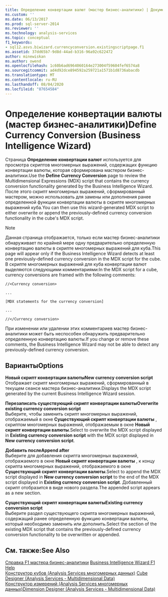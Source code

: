 ```yaml
---
title: Определение конвертации валют (мастер бизнес-аналитики) | Документация Майкрософт
ms.custom: ''
ms.date: 06/13/2017
ms.prod: sql-server-2014
ms.reviewer: ''
ms.technology: analysis-services
ms.topic: conceptual
f1_keywords:
- sql12.asvs.biwizard.currencyconversion.existingscriptpage.f1
ms.assetid: 37dd65b7-9d8d-44ad-b316-96a92c622472
author: minewiskan
ms.author: owend
ms.openlocfilehash: 1c60b6ad6964060164e273004f59604fef6574a8
ms.sourcegitcommit: ad4d92dce894592a259721a1571b1d8736abacdb
ms.translationtype: MT
ms.contentlocale: ru-RU
ms.lasthandoff: 08/04/2020
ms.locfileid: "87654584"
---
```

# <a name="define-currency-conversion-business-intelligence-wizard"></a><span data-ttu-id="ad066-102">Определение конвертации валюты (мастер бизнес-аналитики)</span><span class="sxs-lookup"><span data-stu-id="ad066-102">Define Currency Conversion (Business Intelligence Wizard)</span></span>
  <span data-ttu-id="ad066-103">Страница **Определение конвертации валют** используется для просмотра скриптов многомерных выражений, содержащих функцию конвертации валюты, которая сформирована мастером бизнес-аналитики.</span><span class="sxs-lookup"><span data-stu-id="ad066-103">Use the **Define Currency Conversion** page to review the Multidimensional Expressions (MDX) script that contains the currency conversion functionality generated by the Business Intelligence Wizard.</span></span> <span data-ttu-id="ad066-104">После этого скрипт многомерных выражений, сформированный мастером, можно использовать для замены или дополнения ранее определенной функции конвертации валюты в скрипте многомерных выражений куба.</span><span class="sxs-lookup"><span data-stu-id="ad066-104">You can then use this wizard-generated MDX script to either overwrite or append the previously-defined currency conversion functionality in the cube's MDX script.</span></span>  
  
> [!NOTE]  
>  <span data-ttu-id="ad066-105">Данная страница отображается, только если мастер бизнес-аналитики обнаруживает по крайней мере одну предварительно определенную конвертацию валюты в скрипте многомерных выражений для куба.</span><span class="sxs-lookup"><span data-stu-id="ad066-105">This page will appear only if the Business Intelligence Wizard detects at least one previously-defined currency conversion in the MDX script for the cube.</span></span> <span data-ttu-id="ad066-106">В скрипте многомерных выражений для куба конвертации валют выделяются следующими комментариями:</span><span class="sxs-lookup"><span data-stu-id="ad066-106">In the MDX script for a cube, currency conversions are framed with the following comments:</span></span>  
>   
>  `//<Currency conversion>`  
>   
>  `...`  
>   
>  `[MDX statements for the currency conversion]`  
>   
>  `...`  
>   
>  `//</Currency conversion>`  
>   
>  <span data-ttu-id="ad066-107">При изменении или удалении этих комментариев мастер бизнес-аналитики может быть неспособен обнаружить предварительно определенную конвертацию валюты.</span><span class="sxs-lookup"><span data-stu-id="ad066-107">If you change or remove these comments, the Business Intelligence Wizard may not be able to detect any previously-defined currency conversion.</span></span>  
  
## <a name="options"></a><span data-ttu-id="ad066-108">Варианты</span><span class="sxs-lookup"><span data-stu-id="ad066-108">Options</span></span>  
 <span data-ttu-id="ad066-109">**Новый скрипт конвертации валюты**</span><span class="sxs-lookup"><span data-stu-id="ad066-109">**New currency conversion script**</span></span>  
 <span data-ttu-id="ad066-110">Отображает скрипт многомерных выражений, сформированный в текущем сеансе мастера бизнес-аналитики.</span><span class="sxs-lookup"><span data-stu-id="ad066-110">Displays the MDX script generated by the current Business Intelligence Wizard session.</span></span>  
  
 <span data-ttu-id="ad066-111">**Перезаписать существующий скрипт конвертации валюты**</span><span class="sxs-lookup"><span data-stu-id="ad066-111">**Overwrite existing currency conversion script**</span></span>  
 <span data-ttu-id="ad066-112">Выберите, чтобы заменить скрипт многомерных выражений, отображаемый в окне **Существующий скрипт конвертации валюты** , скриптом многомерных выражений, отображаемым в окне **Новый скрипт конвертации валюты**.</span><span class="sxs-lookup"><span data-stu-id="ad066-112">Select to overwrite the MDX script displayed in **Existing currency conversion script** with the MDX script displayed in **New currency conversion script**.</span></span>  
  
 <span data-ttu-id="ad066-113">**Добавить после**</span><span class="sxs-lookup"><span data-stu-id="ad066-113">**Append after**</span></span>  
 <span data-ttu-id="ad066-114">Выберите для добавления скрипта многомерных выражений, отображаемого в окне **Новый скрипт конвертации валюты** , к концу скрипта многомерных выражений, отображаемого в окне **Существующий скрипт конвертации валюты**.</span><span class="sxs-lookup"><span data-stu-id="ad066-114">Select to append the MDX script displayed in **New currency conversion script** to the end of the MDX script displayed in **Existing currency conversion script**.</span></span> <span data-ttu-id="ad066-115">Добавленный скрипт отобразится в виде нового раздела.</span><span class="sxs-lookup"><span data-stu-id="ad066-115">The appended script appears as a new section.</span></span>  
  
 <span data-ttu-id="ad066-116">**Существующий скрипт конвертации валюты**</span><span class="sxs-lookup"><span data-stu-id="ad066-116">**Existing currency conversion script**</span></span>  
 <span data-ttu-id="ad066-117">Выберите раздел существующего скрипта многомерных выражений, содержащий ранее определенную функцию конвертации валюты, который необходимо заменить или дополнить.</span><span class="sxs-lookup"><span data-stu-id="ad066-117">Select the section of the existing MDX script that contains the previously-defined currency conversion functionality to be overwritten or appended.</span></span>  
  
## <a name="see-also"></a><span data-ttu-id="ad066-118">См. также:</span><span class="sxs-lookup"><span data-stu-id="ad066-118">See Also</span></span>  
 <span data-ttu-id="ad066-119">[Справка F1 мастера бизнес-аналитики](business-intelligence-wizard-f1-help.md) </span><span class="sxs-lookup"><span data-stu-id="ad066-119">[Business Intelligence Wizard F1 Help](business-intelligence-wizard-f1-help.md) </span></span>  
 <span data-ttu-id="ad066-120">[Конструктор кубов &#40;Analysis Services многомерных данных&#41;](cube-designer-analysis-services-multidimensional-data.md) </span><span class="sxs-lookup"><span data-stu-id="ad066-120">[Cube Designer &#40;Analysis Services - Multidimensional Data&#41;](cube-designer-analysis-services-multidimensional-data.md) </span></span>  
 [<span data-ttu-id="ad066-121">Конструктор измерений &#40;Analysis Services многомерных данных&#41;</span><span class="sxs-lookup"><span data-stu-id="ad066-121">Dimension Designer &#40;Analysis Services - Multidimensional Data&#41;</span></span>](dimension-designer-analysis-services-multidimensional-data.md)  
  
  
